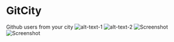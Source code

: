 # GitCity
Github users from your city
![alt-text-1](https://github.com/Gauravlamba1109/GitCity/blob/master/ss/gc1.jpeg "title-1") ![alt-text-2](https://github.com/Gauravlamba1109/GitCity/blob/master/ss/gc2.jpeg "title-2")
![Screenshot](https://github.com/Gauravlamba1109/GitCity/blob/master/ss/gc3.jpeg) ![Screenshot](https://github.com/Gauravlamba1109/GitCity/blob/master/ss/gc4.jpeg)

